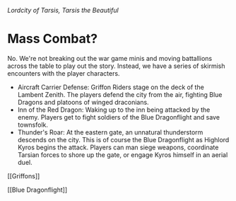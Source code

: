 *Lordcity of Tarsis, Tarsis the Beautiful*
# Mass Combat?
No. We're not breaking out the war game minis and moving battallions across the table to play out the story. Instead, we have a series of skirmish encounters with the player characters. 

- Aircraft Carrier Defense: Griffon Riders stage on the deck of the Lambent Zenith. The players defend the city from the air, fighting Blue Dragons and platoons of winged draconians.
- Inn of the Red Dragon: Waking up to the inn being attacked by the enemy. Players get to fight soldiers of the Blue Dragonflight and save townsfolk.
- Thunder's Roar: At the eastern gate, an unnatural thunderstorm descends on the city. This is of course the Blue Dragonflight as Highlord Kyros begins the attack. Players can man siege weapons, coordinate Tarsian forces to shore up the gate, or engage Kyros himself in an aerial duel.

[[Griffons]]

[[Blue Dragonflight]]